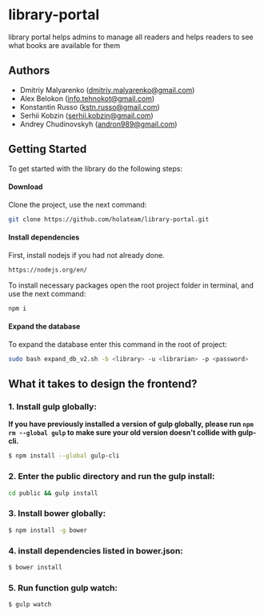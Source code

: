 # library-portal
library portal helps admins to manage all readers and helps readers to see what books are available for them

## Authors

* Dmitriy Malyarenko (<dmitriy.malyarenko@gmail.com>)
* Alex Belokon (<info.tehnokot@gmail.com>)
* Konstantin Russo (<kstn.russo@gmail.com>)
* Serhii Kobzin (<serhii.kobzin@gmail.com>)
* Andrey Chudinovskyh (<andron989@gmail.com>)

## Getting Started

To get started with the library do the following steps:

#### Download

Clone the project, use the next command: 
```bash
git clone https://github.com/holateam/library-portal.git
```

#### Install dependencies

First, install nodejs if you had not already done. 
```bash
https://nodejs.org/en/
```

To install necessary packages open the root project folder in terminal, and use the next command:
```bash 
npm i 
```

#### Expand the database

To expand the database enter this command in the root of project:
```bash
sudo bash expand_db_v2.sh -b <library> -u <librarian> -p <password>
```


## What it takes to design the frontend?


### 1. Install gulp globally:

__If you have previously installed a version of gulp globally, please run `npm rm --global gulp`
to make sure your old version doesn't collide with gulp-cli.__

```sh
$ npm install --global gulp-cli
```

### 2. Enter the public directory and run the gulp install:

```bash
cd public && gulp install
```
### 3. Install bower globally:

```sh
$ npm install -g bower
```

### 4. install dependencies listed in bower.json:

```bash
$ bower install
```

### 5. Run function gulp watch:

```bash
$ gulp watch
```
